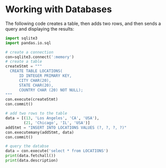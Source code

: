 # Working with Databases

The following code creates a table, then adds two rows, and then sends
a query and displaying the results:

```python
import sqlite3
import pandas.io.sql

# create a connection
con=sqlite3.connect(':memory')
# create a table
createStmt = """
  CREATE TABLE LOCATIONS(
      ID INTEGER PRIMARY KEY,
      CITY CHAR(20),
      STATE CHAR(20),
      COUNTRY CHAR (20) NOT NULL);
"""
con.execute(createStmt)
con.commit()

# add two rows to the table
data = [(13, 'Los Angeles', 'CA', 'USA'), 
        (21, 'Chicago', 'IL', 'USA')]
addStmt = "INSERT INTO LOCATIONS VALUES (?, ?, ?, ?)"
con.executemany(addStmt, data)
con.commit()

# query the databse
data = con.execute('select * from LOCATIONS')
print(data.fetchall())
print(data.description)
```
